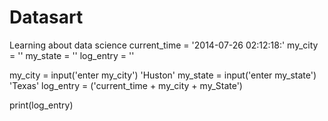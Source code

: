 # Datasart
Learning about data science
current_time = '2014-07-26 02:12:18:'
my_city = ''
my_state = ''
log_entry = ''

my_city = input('enter my_city')
'Huston'
my_state = input('enter my_state')
'Texas'
log_entry = ('current_time + my_city + my_State')

print(log_entry)
